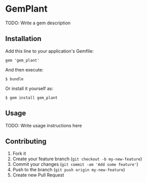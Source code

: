 # GemPlant

TODO: Write a gem description

## Installation

Add this line to your application's Gemfile:

    gem 'gem_plant'

And then execute:

    $ bundle

Or install it yourself as:

    $ gem install gem_plant

## Usage

TODO: Write usage instructions here

## Contributing

1. Fork it
2. Create your feature branch (`git checkout -b my-new-feature`)
3. Commit your changes (`git commit -am 'Add some feature'`)
4. Push to the branch (`git push origin my-new-feature`)
5. Create new Pull Request
